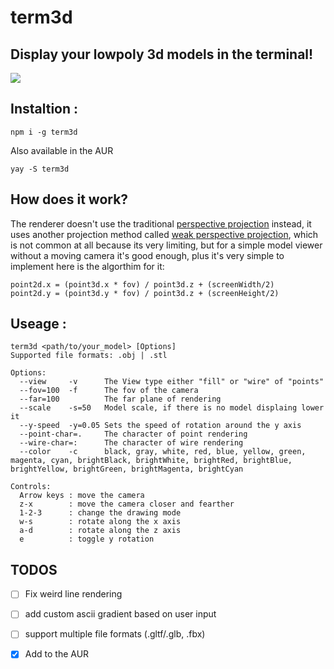 # term3d

## Display your lowpoly 3d models in the terminal!

![](https://raw.githubusercontent.com/3Marz/term3d/main/assets/preview.gif)

## Instaltion :
```
npm i -g term3d
```
Also available in the AUR
```
yay -S term3d
```

## How does it work?
The renderer doesn't use the traditional <a href="https://en.wikipedia.org/wiki/3D_projection#Perspective_projection">perspective projection</a>
instead, it uses another projection method called <a href="https://en.wikipedia.org/wiki/3D_projection#Weak_perspective_projection">weak perspective projection</a>,
which is not common at all because its very limiting, but for a simple model viewer without a moving camera it's good enough,
plus it's very simple to implement here is the algorthim for it:
```
point2d.x = (point3d.x * fov) / point3d.z + (screenWidth/2)
point2d.y = (point3d.y * fov) / point3d.z + (screenHeight/2)
```

## Useage :
```
term3d <path/to/your_model> [Options]
Supported file formats: .obj | .stl

Options:
  --view     -v      The View type either "fill" or "wire" of "points"
  --fov=100  -f      The fov of the camera
  --far=100          The far plane of rendering
  --scale    -s=50   Model scale, if there is no model displaing lower it
  --y-speed  -y=0.05 Sets the speed of rotation around the y axis   
  --point-char=.     The character of point rendering
  --wire-char=:      The character of wire rendering
  --color    -c      black, gray, white, red, blue, yellow, green, magenta, cyan, brightBlack, brightWhite, brightRed, brightBlue, brightYellow, brightGreen, brightMagenta, brightCyan

Controls:
  Arrow keys : move the camera
  z-x        : move the camera closer and fearther 
  1-2-3      : change the drawing mode
  w-s        : rotate along the x axis
  a-d        : rotate along the z axis
  e          : toggle y rotation
```

## TODOS

- [ ] Fix weird line rendering
- [ ] add custom ascii gradient based on user input
- [ ] support multiple file formats (.gltf/.glb, .fbx)
- [X] Add to the AUR

